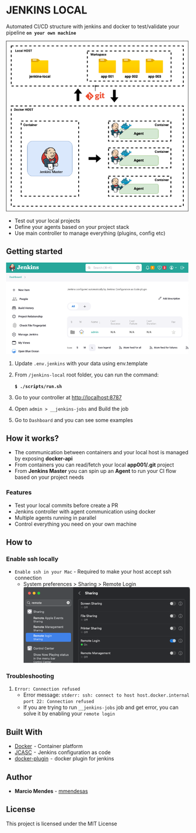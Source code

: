 # JENKINS LOCAL

Automated CI/CD structure with jenkins and docker to test/validate your pipeline **`on your own machine`**

<img src="docs/imgs/jenkins-local.png" alt=“jenkins-controller” width="500">

<ul>
   <li>Test out your local projects</li>
   <li>Define your agents based on your project stack</li>
   <li>Use main controller to manage everything (plugins, config etc)</li>
</ul>

## Getting started

<img src="docs/imgs/jenkins-controller.png" alt=“jenkins-controller” width="500">

1. Update `.env.jenkins` with your data using env.template

2. From `/jenkins-local` root folder, you can run the command:

   **`$ ./scripts/run.sh`**

3. Go to your controller at [http://localhost:8787](http://localhost:8787)

4. Open `admin > __jenkins-jobs` and Build the job

5. Go to `Dashboard` and you can see some examples

## How it works?

- The communication between containers and your local host is managed by exposing **docker-api**
- From containers you can read/fetch your local **app001/.git** project
- From **Jenkins Master** you can spin up an **Agent** to run your CI flow based on your project needs

### Features

- Test your local commits before create a PR
- Jenkins controller with agent communication using docker
- Multiple agents running in parallel
- Control everything you need on your own machine

## How to

### Enable ssh locally

- `Enable ssh in your Mac` - Required to make your host accept ssh connection
  - System preferences > Sharing > Remote Login
    <img src="docs/imgs/remote-login.png" alt=“remote-login” width="500">

### Troubleshooting

1. `Error: Connection refused`
   - Error message: `stderr: ssh: connect to host host.docker.internal port 22: Connection refused`
   - If you are trying to run `__jenkins-jobs` job and get error, you can solve it by enabling your `remote login`

## Built With

- [Docker](https://www.docker.com/)  - Container platform
- [JCASC](https://www.jenkins.io/projects/jcasc/)  -  Jenkins configuration as code
- [docker-plugin](https://plugins.jenkins.io/docker-plugin/)  -  docker plugin for jenkins

## Author

- **Marcio Mendes** - [mmendesas](https://github.com/mmendesas)

## License

This project is licensed under the MIT License
